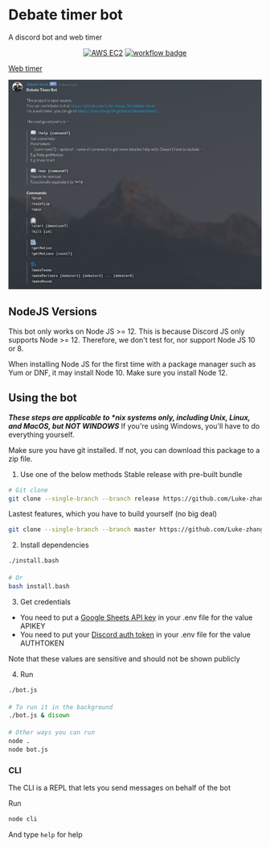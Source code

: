 # Debate timer bot

A discord bot and web timer

<p align="center">
    <a href="https://aws.amazon.com/"><img src="https://img.shields.io/badge/Runs%20on-AWS%20EC2-orange?style=for-the-badge&logo=amazon-aws&logoColor=orange" alt="AWS EC2"/></a>
    <a href="https://github.com/Luke-zhang-04/debate-timer/actions"><img src="https://img.shields.io/github/workflow/status/luke-zhang-04/debate-timer/Node.js%20CI?label=Build%20and%20Tests&logo=Github" alt="workflow badge"/></a>
</p>

[Web timer](https://luke-zhang-04.github.io/debate-timer/)

![Screenshot](./assets/screenshot.png)

## NodeJS Versions
This bot only works on Node JS >= 12. This is because Discord JS only supports Node >= 12. Therefore, we don't test for, nor support Node JS 10 or 8.

When installing Node JS for the first time with a package manager such as Yum or DNF, it may install Node 10. Make sure you install Node 12.

## Using the bot
***These steps are applicable to \*nix systems only, including Unix, Linux, and MacOS, but NOT WINDOWS***
If you're using Windows, you'll have to do everything yourself.

Make sure you have git installed. If not, you can download this package to a zip file.

1. Use one of the below methods
Stable release with pre-built bundle
```bash
# Git clone
git clone --single-branch --branch release https://github.com/Luke-zhang-04/debate-timer.git && cd debate-timer
```
Lastest features, which you have to build yourself (no big deal)
```bash
git clone --single-branch --branch master https://github.com/Luke-zhang-04/debate-timer.git && cd debate-timer
```

2. Install dependencies
```bash
./install.bash

# Or
bash install.bash
```

3. Get credentials
- You need to put a [Google Sheets API key](https://developers.google.com/sheets/api/quickstart/js#step_1_turn_on_the) in your .env file for the value APIKEY
- You need to put your [Discord auth token](https://github.com/Tyrrrz/DiscordChatExporter/wiki/Obtaining-Token-and-Channel-IDs) in your .env file for the value AUTHTOKEN

Note that these values are sensitive and should not be shown publicly

4. Run
```bash
./bot.js

# To run it in the background
./bot.js & disown

# Other ways you can run
node .
node bot.js
```

### CLI
The CLI is a REPL that lets you send messages on behalf of the bot

Run
```bash
node cli
```

And type `help` for help
